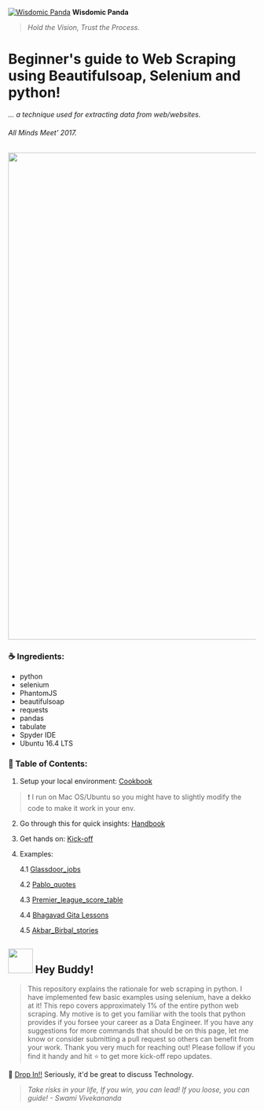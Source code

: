 [![Wisdomic Panda](https://github.com/robagwe/wisdomic-panda/blob/master/imgs/panda.png)](http://www.rohanbagwe.com/)  **Wisdomic Panda**
> *Hold the Vision, Trust the Process.*

# Beginner's guide to Web Scraping using Beautifulsoap, Selenium and python! 
*... a technique used for extracting data from web/websites.*
###### All Minds Meet’ 2017.

<img src="https://github.com/robagwe/wisdomic-panda/blob/master/imgs/scrap.gif" width=990> 

### :coffee: Ingredients:

- python
- selenium
- PhantomJS
- beautifulsoap
- requests
- pandas
- tabulate
- Spyder IDE
- Ubuntu 16.4 LTS


### :construction: Table of Contents:

1. Setup your local environment: [Cookbook](https://github.com/robagwe/kick-off-web-scraping-python-selenium-beautifulSoup/blob/master/Cookbook.txt)
> :heavy_exclamation_mark: I run on Mac OS/Ubuntu so you might have to slightly modify the code to make it work in your env.
2. Go through this for quick insights: [Handbook](https://github.com/robagwe/kick-off-web-scraping-python-selenium-beautifulSoup/blob/master/Handbook.md)
3. Get hands on: [Kick-off](https://github.com/robagwe/kick-off-web-scraping-python-selenium-beautifulSoup/blob/master/kick-off-Scraping.py)
4. Examples:

   4.1 [Glassdoor_jobs](https://github.com/robagwe/kick-off-web-scraping-python-selenium-beautifulsoup/tree/master/glassdoor_jobs)
   
   4.2 [Pablo_quotes](https://github.com/robagwe/kick-off-web-scraping-python-selenium-beautifulsoup/tree/master/pablo_quotes)
   
   4.3 [Premier_league_score_table](https://github.com/robagwe/kick-off-web-scraping-python-selenium-beautifulsoup/tree/master/premier_league_score_table)
   
   4.4 [Bhagavad Gita Lessons]()
   
   4.5 [Akbar_Birbal_stories]()


## <img src="https://github.com/robagwe/wisdomic-panda/blob/master/imgs/acr.png" width="50">   Hey Buddy!</img>

> This repository explains the rationale for web scraping in python. I have implemented few basic examples using selenium, have a dekko at it! This repo covers approximately 1% of the entire python web scraping. My motive is to get you familiar with the tools that python provides if you forsee your career as a Data Engineer.
If you have any suggestions for more commands that should be on this page, let me know or consider submitting a pull request so others can benefit from your work. 
Thank you very much for reaching out! Please follow if you find it handy and hit :star: to get more kick-off repo updates.

:email: [Drop In!!](https://www.rohanbagwe.com) Seriously, it'd be great to discuss Technology.


> *Take risks in your life, If you win, you can lead! If you loose, you can guide! - Swami Vivekananda*

            
            
            
            

